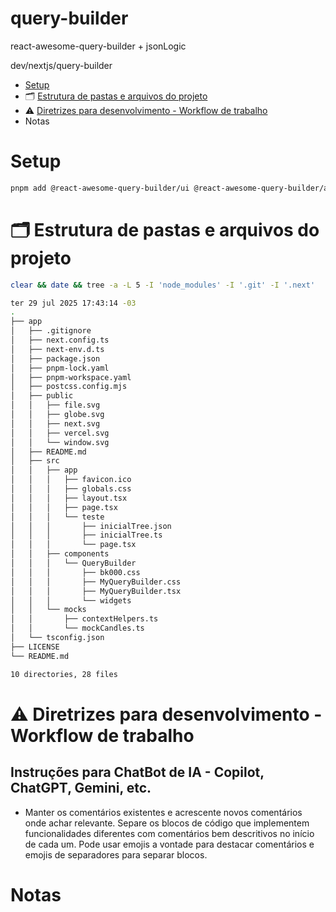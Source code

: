# query-builder
react-awesome-query-builder + jsonLogic

dev/nextjs/query-builder

- [Setup](#setup)
- 🗂️ [Estrutura de pastas e arquivos do projeto](#️-estrutura-de-pastas-e-arquivos-do-projeto)
- ⚠️ [Diretrizes para desenvolvimento - Workflow de trabalho](#️-diretrizes-para-desenvolvimento---workflow-de-trabalho)
- Notas

# Setup

```sh
pnpm add @react-awesome-query-builder/ui @react-awesome-query-builder/antd json-logic-js
```

# 🗂️ Estrutura de pastas e arquivos do projeto

```sh
clear && date && tree -a -L 5 -I 'node_modules' -I '.git' -I '.next'

ter 29 jul 2025 17:43:14 -03
.
├── app
│   ├── .gitignore
│   ├── next.config.ts
│   ├── next-env.d.ts
│   ├── package.json
│   ├── pnpm-lock.yaml
│   ├── pnpm-workspace.yaml
│   ├── postcss.config.mjs
│   ├── public
│   │   ├── file.svg
│   │   ├── globe.svg
│   │   ├── next.svg
│   │   ├── vercel.svg
│   │   └── window.svg
│   ├── README.md
│   ├── src
│   │   ├── app
│   │   │   ├── favicon.ico
│   │   │   ├── globals.css
│   │   │   ├── layout.tsx
│   │   │   ├── page.tsx
│   │   │   └── teste
│   │   │       ├── inicialTree.json
│   │   │       ├── inicialTree.ts
│   │   │       └── page.tsx
│   │   ├── components
│   │   │   └── QueryBuilder
│   │   │       ├── bk000.css
│   │   │       ├── MyQueryBuilder.css
│   │   │       ├── MyQueryBuilder.tsx
│   │   │       └── widgets
│   │   └── mocks
│   │       ├── contextHelpers.ts
│   │       └── mockCandles.ts
│   └── tsconfig.json
├── LICENSE
└── README.md

10 directories, 28 files
```


# ⚠️ Diretrizes para desenvolvimento - Workflow de trabalho

## Instruções para ChatBot de IA - Copilot, ChatGPT, Gemini, etc.

- Manter os comentários existentes e acrescente novos comentários onde achar relevante. Separe os blocos de código que implementem funcionalidades diferentes com comentários bem descritivos no início de cada um. Pode usar emojis a vontade para destacar comentários e emojis de separadores para separar blocos.


# Notas
